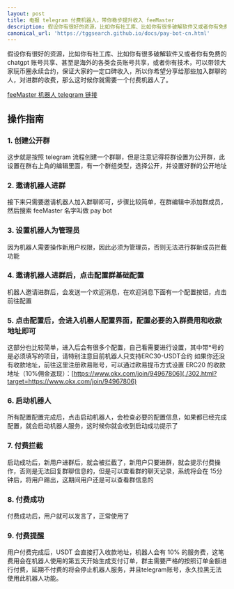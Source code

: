 ```yaml
---
layout: post
title: 电报 telegram 付费机器人，带你稳步提升收入 feeMaster
description: 假设你有很好的资源，比如你有社工库、比如你有很多破解软件又或者你有免费的 chatgpt 账号共享、甚至是海外的各类会员账号共享，或者你有技术
canonical_url: 'https://tggsearch.github.io/docs/pay-bot-cn.html'
---
```

假设你有很好的资源，比如你有社工库、比如你有很多破解软件又或者你有免费的 chatgpt 账号共享、甚至是海外的各类会员账号共享，或者你有技术，可以带领大家玩币圈永续合约，保证大家的一定口碑收入，所以你希望分享给那些加入群聊的人，对进群的收费，那么这时候你就需要一个付费机器人了。

[feeMaster 机器人 telegram 链接](./302.html?target=https://t.me/feeMasterBot)

## 操作指南

### 1. 创建公开群
这步就是按照 telegram 流程创建一个群聊，但是注意记得将群设置为公开群，此设置在群右上角的编辑里面，有一个群组类型，选择公开，并设置好群的公开地址

### 2. 邀请机器人进群
接下来只需要邀请机器人加入群聊即可，步骤比较简单，在群编辑中添加群成员，然后搜索 feeMaster 名字叫做 pay bot

### 3. 设置机器人为管理员
因为机器人需要操作新用户权限，因此必须为管理员，否则无法进行群新成员拦截功能

### 4. 邀请机器人进群后，点击配置群基础配置
机器人邀请进群后，会发送一个欢迎消息，在欢迎消息下面有一个配置按钮，点击前往配置

### 5. 点击配置后，会进入机器人配置界面，配置必要的入群费用和收款地址即可
这部分也比较简单，进入后会有很多个配置，自己看需要进行设置，其中带*号的是必须填写的项目，请特别注意目前机器人只支持ERC30-USDT合约
如果你还没有收款地址，前往这里注册欧易账号，可以通过欧易提币方式设置 ERC20 的收款地址（10%佣金返现）：[https://www.okx.com/join/94967806](./302.html?target=https://www.okx.com/join/94967806)

### 6. 启动机器人
所有配置配置完成后，点击启动机器人，会检查必要的配置信息，如果都已经完成配置，就会启动机器人服务，这时候你就会收到启动成功提示了

### 7. 付费拦截
启动成功后，新用户进群后，就会被拦截了，新用户只要进群，就会提示付费操作，否则是无法回复群聊信息的，但是可以查看群的聊天记录，系统将会在 15分钟后，将用户踢出，这期间用户还是可以查看群信息的

### 8. 付费成功
付费成功后，用户就可以发言了，正常使用了

### 9. 付费提醒
用户付费完成后，USDT 会直接打入收款地址，机器人会有 10% 的服务费，这笔费用会在机器人使用的第五天开始生成支付订单，群主需要严格的按照订单金额进行付费，延期不付费的将会停止机器人服务，并且telegram账号，永久拉黑无法使用此机器人功能。